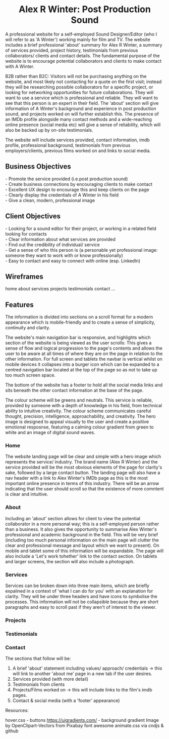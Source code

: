 
<h1 align="center">Alex R Winter: Post Production Sound</h1>

<p>A professional website for a self-employed Sound Designer/Editor (who I will refer to as 'A Winter') working mainly for film and TV.
The website includes a brief professional 'about' summary for Alex R Winter, a summary of services provided, project history, testimonials from previous collaborators/ clients and contact details.
The fundamental purpose of the website is to encourage potential collaborators and clients to make contact with A Winter.</p>

<p>B2B rather than B2C: Visitors will not be purchasing anything on the website, and most likely not contacting for a quote on the first visit; instead they will be researching possible collaborators for a specific project, or looking for networking opportunities for future collaborations. They will want to use a service which is professional and reliable. They will want to see that this person is an expert in their field. The 'about' section will give information of A Winter's background and experience in post production sound, and projects worked on will further establish this. The presence of an IMDb profile alongside many contact methods and a wide-reaching online presence (social media etc) will give a sense of reliability, which will also be backed up by on-site testimonials.</p>
<p>The website will include services provided, contact information, imdb profile, professional background, testimonials from previous employers/clients, previous films worked on and links to social media.</p>

<h2>Business Objectives</h2>
- Promote the service provided (i.e.post production sound)<br>
- Create business connections by encouraging clients to make contact <br>
- Excellent UX design to encourage this and keep clients on the page<br>
- Clearly display the credentials of A Winter in his field<br>
- Give a clean, modern, professional image<br>

<h2>Client Objectives</h2>
- Looking for a sound editor for their project, or working in a related field looking for contacts<br>
- Clear information about what services are provided<br>
- Find out the credibility of individual/ service<br>
- Get a sense of who this person is (a personable yet professional image: someone they want to work with or know professionally)<br>
- Easy to contact and easy to connect with online (esp. LinkedIn)<br>

<h2>Wireframes</h2>
home
about
services
projects
testimonials
contact
...


<h2>Features</h2>
<p>The information is divided into sections on a scroll format for a modern appearance which is mobile-friendly and to create a sense of simplicity, continuity and clarity.</p>
<p>The website's main navigation bar is responsive, and highlights which section of the website is being viewed as the user scrolls: This gives a sense of flow and logical progression to the page's contents and allows the user to be aware at all times of where they are on the page in relation to the other information. For full screen and tablets the navbar is vertical whilst on mobile devices it collapses into a burger icon which can be expanded to a centred navigation bar located at the top of the page so as not to take up too much screen space.</p>
<p>The bottom of the website has a footer to hold all the social media links and sits beneath the other contact information at the base of the page.</p>
<p>The colour scheme will be greens and neutrals. This service is reliable, provided by someone with a depth of knowledge in his field, from technical ability to intuitive creativity. The colour scheme communicates careful thought, precision, intelligence, approachability, and creativity. The hero image is designed to appeal visually to the user and create a positive emotional resposnse, featuring a calming colour gradient from green to white and an image of digital sound waves.</p>

<h3>Home</h3>
<p>The website landing page will be clear and simple with a hero image which represents the service/ industry. The brand name (Alex R Winter) and the service provided will be the most obvious elements of the page for clarity's sake, followed by a large contact button. The landing page will also have a nav header with a link to Alex Winter's IMDb page as this is the most important online presence in terms of this industry. There will be an arrow indicating that the user should scroll so that the existence of more comntent is clear and intuitive.</p>

<h3>About</h3>
<p>Including an 'about' section allows for client to view the potential collaborator in a more personal way; this is a self-employed person rather than a business. It also gives the opportunity to summarise Alex Winter's professional and academic background in the field. This will be very brief (including too much personal information on the main page will clutter the clear and professional message and layout which we want to present). On mobile and tablet some of this information will be expandable. The page will also include a 'Let's work tohether' link to the contact section. On tablets and larger screens, the section will also include a photograph.</p>

<h3>Services</h3>
<p>Services can be broken down into three main items, which are briefly expalined in a context of 'what I can do for you' with an explanation for clarity. They will be under three headers and have icons to symbolise the processes. This information will not be collapsible because they are short paragraphs and easy to scroll past if they aren't of interest to the viewer.</p>

<h3>Projects</h3>

<h3>Testimonials</h3>

<h3>Contact</h3>





The sections that follow will be:
1. A brief 'about' statement including values/ approach/ credentials -> this will link to another 'about me' page in a new tab if the user desires. 
2. Services provided (with more detail)
3. Testimonials from clients
4. Projects/Films worked on -> this will include links to the film's imdb pages.
5. Contact & social media (with a 'footer' appearance)



Resources:

hover.css - buttons
https://uigradients.com/ - background gradient
Image by OpenClipart-Vectors from Pixabay 
font awesome
animate.css via cndjs & github
